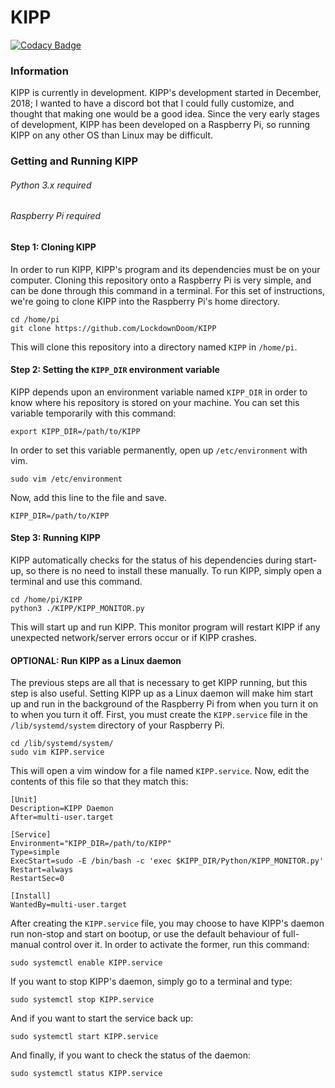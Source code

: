 # KIPP
[![Codacy Badge](https://api.codacy.com/project/badge/Grade/4ff9da4213c241baa013284e6e6848bc)](https://www.codacy.com/app/LockdownDoom/KIPP?utm_source=github.com&amp;utm_medium=referral&amp;utm_content=LockdownDoom/KIPP&amp;utm_campaign=Badge_Grade)
### Information
KIPP is currently in development. KIPP's development started in December, 2018; I wanted to have a discord bot that I could fully customize, and thought that making one would be a good idea. Since the very early stages of development, KIPP has been developed on a Raspberry Pi, so running KIPP on any other OS than Linux may be difficult.

### Getting and Running KIPP
###### Python 3.x required
###### Raspberry Pi required
#### Step 1: Cloning KIPP
In order to run KIPP, KIPP's program and its dependencies must be on your computer. Cloning this repository onto a Raspberry Pi is very simple, and can be done through this command in a terminal. For this set of instructions, we're going to clone KIPP into the Raspberry Pi's home directory.
```
cd /home/pi
git clone https://github.com/LockdownDoom/KIPP
```
This will clone this repository into a directory named `KIPP` in `/home/pi`.
#### Step 2: Setting the `KIPP_DIR` environment variable
KIPP depends upon an environment variable named `KIPP_DIR` in order to know where his repository is stored on your machine. You can set this variable temporarily with this command:
```
export KIPP_DIR=/path/to/KIPP
```
In order to set this variable permanently, open up `/etc/environment` with vim.
```
sudo vim /etc/environment
```
Now, add this line to the file and save.
```
KIPP_DIR=/path/to/KIPP
```
#### Step 3: Running KIPP
KIPP automatically checks for the status of his dependencies during start-up, so there is no need to install these manually. To run KIPP, simply open a terminal and use this command.
```
cd /home/pi/KIPP
python3 ./KIPP/KIPP_MONITOR.py
```
This will start up and run KIPP. This monitor program will restart KIPP if any unexpected network/server errors occur or if KIPP crashes.
#### OPTIONAL: Run KIPP as a Linux daemon
The previous steps are all that is necessary to get KIPP running, but this step is also useful. Setting KIPP up as a Linux daemon will make him start up and run in the background of the Raspberry Pi from when you turn it on to when you turn it off.
First, you must create the `KIPP.service` file in the `/lib/systemd/system` directory of your Raspberry Pi.
```
cd /lib/systemd/system/
sudo vim KIPP.service
```
This will open a vim window for a file named `KIPP.service`. Now, edit the contents of this file so that they match this:
```
[Unit]
Description=KIPP Daemon
After=multi-user.target

[Service]
Environment="KIPP_DIR=/path/to/KIPP"
Type=simple
ExecStart=sudo -E /bin/bash -c 'exec $KIPP_DIR/Python/KIPP_MONITOR.py'
Restart=always
RestartSec=0

[Install]
WantedBy=multi-user.target
```
After creating the `KIPP.service` file, you may choose to have KIPP's daemon run non-stop and start on bootup, or use the default behaviour of full-manual control over it. In order to activate the former, run this command:
```
sudo systemctl enable KIPP.service
```
If you want to stop KIPP's daemon, simply go to a terminal and type:
```
sudo systemctl stop KIPP.service
```
And if you want to start the service back up:
```
sudo systemctl start KIPP.service
```
And finally, if you want to check the status of the daemon:
```
sudo systemctl status KIPP.service
```
